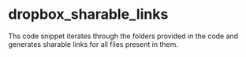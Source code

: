# dropbox_sharable_links
Ths code snippet iterates through the folders provided in the code and generates sharable links for all files present in them.
